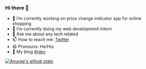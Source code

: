 ### Hi there 👋


- 🔭 I’m currently working on price change indicator app for online shopping
- 🌱 I’m currently doing my web development intern
- 💬 Ask me about any tech related
- 📫 How to reach me: [Twitter](https://twitter.com/corpuscle18)
- 😄 Pronouns: He/His
- 📝 My blog @[dev](https://dev.to/veerreshr)

[![Anurag's github stats](https://github-readme-stats.vercel.app/api?username=veerreshr)](https://github.com/anuraghazra/github-readme-stats)
